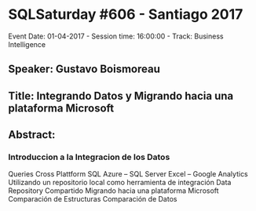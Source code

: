 # SQLSaturday #606 - Santiago 2017
Event Date: 01-04-2017 - Session time: 16:00:00 - Track: Business Intelligence
## Speaker: Gustavo Boismoreau
## Title: Integrando Datos y Migrando hacia una plataforma Microsoft
## Abstract:
### Introduccion a la Integracion de los Datos
Queries Cross Plattform
	SQL Azure – SQL Server 
	Excel – Google Analytics
Utilizando un repositorio local como herramienta de integración
Data Repository Compartido
Migrando hacia una plataforma Microsoft
	Comparación de Estructuras
	Comparación de Datos
